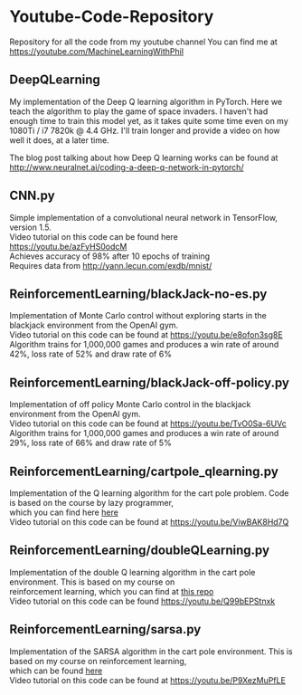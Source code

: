 # Youtube-Code-Repository
Repository for all the code from my youtube channel
You can find me at https://youtube.com/MachineLearningWithPhil <br>

<h2> DeepQLearning </h2>

My implementation of the Deep Q learning algorithm in PyTorch. Here we teach the algorithm to play the game of space invaders. I haven't had enough time to train this model yet, as it takes quite some time even on my 1080Ti / i7 7820k @ 4.4 GHz. I'll train 
longer and provide a video on how well it does, at a later time.

The blog post talking about how Deep Q learning works can be found at http://www.neuralnet.ai/coding-a-deep-q-network-in-pytorch/

<h2> CNN.py </h2>

Simple implementation of a convolutional neural network in TensorFlow, version 1.5. <br>
Video tutorial on this code can be found here https://youtu.be/azFyHS0odcM <br>
Achieves accuracy of 98% after 10 epochs of training <br>
Requires data from http://yann.lecun.com/exdb/mnist/ <br>

<h2> ReinforcementLearning/blackJack-no-es.py </h2>

Implementation of Monte Carlo control without exploring starts in the blackjack environment from the OpenAI gym. <br>
Video tutorial on this code can be found at https://youtu.be/e8ofon3sg8E <br>
Algorithm trains for 1,000,000 games and produces a win rate of around 42%, loss rate of 52% and draw rate of 6% <br>

<h2> ReinforcementLearning/blackJack-off-policy.py </h2>

Implementation of off policy Monte Carlo control in the blackjack environment from the OpenAI gym. <br>
Video tutorial on this code can be found at https://youtu.be/TvO0Sa-6UVc <br>
Algorithm trains for 1,000,000 games and produces a win rate of around 29%, loss rate of 66% and draw rate of 5% <br>

<h2> ReinforcementLearning/cartpole_qlearning.py </h2>

Implementation of the Q learning algorithm for the cart pole problem. Code is based on the course by lazy programmer,  <br>
which you can find here <a href="https://github.com/lazyprogrammer/machine_learning_examples/blob/master/rl/q_learning.py"> here </a>  <br>
Video tutorial on this code can be found at https://youtu.be/ViwBAK8Hd7Q <br>

<h2> ReinforcementLearning/doubleQLearning.py </h2>

Implementation of the double Q learning algorithm in the cart pole environment. This is based on my course on  <br>
reinforcement learning, which you can find at <a href="https://github.com/philtabor/Reinforcement-Learning-In-Motion/tree/master/Unit-8-The-Mountaincar"> this repo </a> <br>
Video tutorial on this code can be found https://youtu.be/Q99bEPStnxk <br>

<h2> ReinforcementLearning/sarsa.py </h2>

Implementation of the SARSA algorithm in the cart pole environment. This is based on my course on reinforcement learning,  
which can be found <a href="https://github.com/philtabor/Reinforcement-Learning-In-Motion/tree/master/Unit-7-The-Cartpole"> here </a> <br>
Video tutorial on this code can be found at https://youtu.be/P9XezMuPfLE <br>



